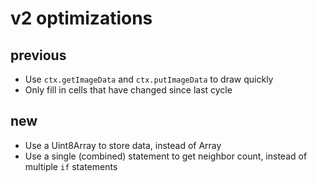 # v2 optimizations

## previous
 - Use `ctx.getImageData` and `ctx.putImageData` to draw quickly
 - Only fill in cells that have changed since last cycle

## new 
 - Use a Uint8Array to store data, instead of Array
 - Use a single (combined) statement to get neighbor count, instead of multiple `if` statements

